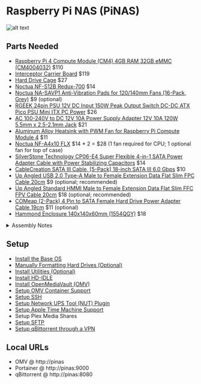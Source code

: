 # Raspberry Pi NAS (PiNAS)

![alt text](cover.on.small.gif "pinas")

## Parts Needed
* [Raspberry Pi 4 Compute Module (CM4) 4GB RAM 32GB eMMC (CM4004032)](https://shopping.google.com/search?q=CM4004032) $110
* [Interceptor Carrier Board](https://www.axzez.com/product-page/interceptor-carrier-board) $119
* [Hard Drive Cage](https://www.amazon.com/dp/B0854QRSC2) $27
* [Noctua NF-S12B Redux-700](https://www.amazon.com/dp/B00L8IYCJI) $14
* [Noctua NA-SAVP1 Anti-Vibration Pads for 120/140mm Fans (16-Pack, Grey)](https://www.amazon.com/dp/B07SWRXT3D) $9 (optional)
* [RGEEK 24pin PSU 12V DC Input 150W Peak Output Switch DC-DC ATX Pico PSU Mini ITX PC Power](https://www.amazon.com/dp/B07WDG49S8) $26
* [AC 100-240V to DC 12V 10A Power Supply Adapter 12V 10A 120W 5.5mm x 2.5-2.1mm Jack](https://www.amazon.com/dp/B07MXXXBV8) $21
* [Aluminum Alloy Heatsink with PWM Fan for Raspberry Pi Compute Module 4](https://www.amazon.com/dp/B092PMY7RC) $11
* [Noctua NF-A4x10 FLX](https://www.amazon.com/dp/B009NQLT0M) $14 * 2 = $28 (1 fan required for CPU; 1 optional fan for top of case)
* [SilverStone Technology CP06-E4 Super Flexible 4-in-1 SATA Power Adapter Cable with Power Stabilizing Capacitors](https://www.amazon.com/dp/B07KT992G2) $14
* [CableCreation SATA III Cable, [5-Pack] 18-inch SATA III 6.0 Gbps](https://www.amazon.com/dp/B01IBA3ITK) $10
* [Up Angled USB 2.0 Type-A Male to Female Extension Data Flat Slim FPC Cable 20cm](https://www.amazon.com/dp/B094Y293ZM) $9 (optional; recommended)
* [Up Angled Standard HMMI Male to Female Extension Data Flat Slim FFC FPV Cable 20cm](https://www.amazon.com/dp/B07BWG2XT5) $18 (optional; recommended)
* [COMeap (2-Pack) 4 Pin to SATA Female Hard Drive Power Adapter Cable 19cm](https://www.amazon.com/dp/B07JHBJWD4) $11 (optional)
* [Hammond Enclosure 140x140x60mm (1554QGY)](http://tinyurl.com/2p8vmdeu) $18

<details>
  <summary>Assembly Notes</summary>
 
  * You will need to drill the holes deeper on one of the 40mm Noctua fans in order to mount it to the Heatsink with the original screws.  Just use the appropriate drill bit and run the drill in reverse to slowly wear away the plastic in the mounting holes to the proper depth.
  * You will need to re-pin the Pico PSU side of the the replacement SATA power cable if you use it (instead of the one that came with the Pico PSU)  If you do not re-pin it, YOU WILL DESTROY ANY HARD DRIVE YOU PLUG INTO IT.  
  * You can find the fan hole vent patterns (top and side) here: https://www.miklor.com/COM/images/Fan5001/VentPatterns.jpg
  * Depending on the operating environment, you can adjust the fan configuration to meet specific cooling and acoustic profiles. Sound is created due to static pressure and drag within the plastic case. The CM4 operating temperature range is between -20°C and +85°C.  Each test was run for one hour @ 24°C ambient room temperature.
    * CPU + Case Fan: CPU @ ~50°C @ 100% load; loudest acoustic profile (ample drag)
    * CPU Fan only: CPU @ ~60°C @ 100% load; midrange acoustic profile (minimal drag)
    * CPU Fan only w/ reducer: CPU @ ~65°C @ 100% load; low acoustic profile (no drag)
</details>
 
## Setup
* [Install the Base OS](baseos.md)
* [Manually Formatting Hard Drives (Optional)](drives.md)
* [Install Utilities (Optional)](utilities.md)
* [Install HD-IDLE](hdidle.md)
* [Install OpenMediaVault (OMV)](omv.md)
* [Setup OMV Container Support](containers.md)
* [Setup SSH](ssh.md)
* [Setup Network UPS Tool (NUT) Plugin](nut.md)
* [Setup Apple Time Machine Support](timemachine.md)
* Setup Plex Media Shares
* [Setup SFTP](sftp.md)
* [Setup qBittorrent through a VPN](qbittorrent.md)

## Local URLs
* OMV @ http://pinas
* Portainer @ http://pinas:9000
* qBittorrent @ http://pinas:8080
